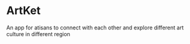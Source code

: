 # ArtKet
An app for atisans to connect with each other and explore different art culture in different region
